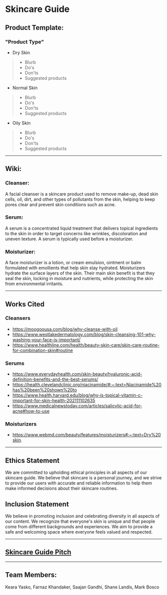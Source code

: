 # Skincare Guide

## **Product Template:**
### "Product Type"
* Dry Skin
> * Blurb  
> * Do's   
> * Don'ts
> * Suggested products
* Normal Skin
> * Blurb  
> * Do's   
> * Don'ts
> * Suggested products
* Oily Skin
> * Blurb  
> * Do's   
> * Don'ts
> * Suggested products
*** 
## **Wiki:**
### Cleanser:
A facial cleanser is a skincare product used to remove make-up, dead skin cells, oil, dirt, and other types of pollutants from the skin, helping to keep pores clear and prevent skin conditions such as acne.

### Serum:
A serum is a concentrated liquid treatment that delivers topical ingredients to the skin in order to target concerns like wrinkles, discoloration and uneven texture. A serum is typically used before a moisturizer.

### Moisturizer:
A face moisturizer is a lotion, or cream emulsion, ointment or balm formulated with emollients that help skin stay hydrated. Moisturizers hydrate the surface layers of the skin. Their main skin benefit is that they seal the skin, locking in moisture and nutrients, while protecting the skin from environmental irritants.

***
## **Works Cited**
### Cleansers
* https://moogoousa.com/blog/why-cleanse-with-oil
* https://www.westlakedermatology.com/blog/skin-cleansing-101-why-washing-your-face-is-important/
* https://www.healthline.com/health/beauty-skin-care/skin-care-routine-for-combination-skin#routine

### Serums
* https://www.everydayhealth.com/skin-beauty/hyaluronic-acid-definition-benefits-and-the-best-serums/ 
* https://health.clevelandclinic.org/niacinamide/#:~:text=Niacinamide%20has%20been%20shown%20to 
* https://www.health.harvard.edu/blog/why-is-topical-vitamin-c-important-for-skin-health-202111102635
* https://www.medicalnewstoday.com/articles/salicylic-acid-for-acne#how-to-use   

### Moisturizers
* https://www.webmd.com/beauty/features/moisturizers#:~:text=Dry%20skin. 

****

## Ethics Statement
We are committed to upholding ethical principles in all aspects of our skincare guide. We believe that skincare is a personal journey, and we strive to provide our users with accurate and reliable information to help them make informed decisions about their skincare routines.

## Inclusion Statement
We believe in promoting inclusion and celebrating diversity in all aspects of our content. We recognize that everyone's skin is unique and that people come from different backgrounds and experiences. We aim to provide a safe and welcoming space where everyone feels valued and respected.

***

## [Skincare Guide Pitch](https://github.com/MAB688/elevator-pitch-skincare)

***

## Team Members:
Keara Yasko, Farnaz Khandaker, Saajan Gandhi, Shane Landis, Mark Bosco 
